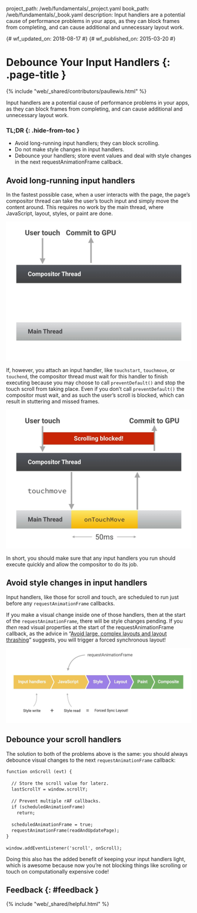 project_path: /web/fundamentals/_project.yaml
book_path: /web/fundamentals/_book.yaml
description: Input handlers are a potential cause of performance problems in your apps, as they can block frames from completing, and can cause additional and unnecessary layout work.

{# wf_updated_on: 2018-08-17 #}
{# wf_published_on: 2015-03-20 #}

# Debounce Your Input Handlers {: .page-title }

{% include "web/_shared/contributors/paullewis.html" %}

Input handlers are a potential cause of performance problems in your apps, as
they can block frames from completing, and can cause additional and unnecessary
layout work.

### TL;DR {: .hide-from-toc }

* Avoid long-running input handlers; they can block scrolling.
* Do not make style changes in input handlers.
* Debounce your handlers; store event values and deal with style changes in the next requestAnimationFrame callback.

## Avoid long-running input handlers

In the fastest possible case, when a user interacts with the page, the page’s compositor thread can take the user’s touch input and simply move the content around. This requires no work by the main thread, where JavaScript, layout, styles, or paint are done.

<img src="images/debounce-your-input-handlers/compositor-scroll.jpg" alt="Lightweight scrolling; compositor only.">

If, however, you attach an input handler, like `touchstart`, `touchmove`, or `touchend`, the compositor thread must wait for this handler to finish executing because you may choose to call `preventDefault()` and stop the touch scroll from taking place. Even if you don’t call `preventDefault()` the compositor must wait, and as such the user’s scroll is blocked, which can result in stuttering and missed frames.

<img src="images/debounce-your-input-handlers/ontouchmove.jpg" alt="Heavy scrolling; compositor is blocked on JavaScript.">

In short, you should make sure that any input handlers you run should execute quickly and allow the compositor to do its job.

## Avoid style changes in input handlers

Input handlers, like those for scroll and touch, are scheduled to run just before any `requestAnimationFrame` callbacks.

If you make a visual change inside one of those handlers, then at the start of the `requestAnimationFrame`, there will be style changes pending. If you _then_ read visual properties at the start of the requestAnimationFrame callback, as the advice in “[Avoid large, complex layouts and layout thrashing](avoid-large-complex-layouts-and-layout-thrashing)” suggests, you will trigger a forced synchronous layout!

<img src="images/debounce-your-input-handlers/frame-with-input.jpg" alt="Heavy scrolling; compositor is blocked on JavaScript.">

## Debounce your scroll handlers

The solution to both of the problems above is the same: you should always debounce visual changes to the next `requestAnimationFrame` callback:


    function onScroll (evt) {

      // Store the scroll value for laterz.
      lastScrollY = window.scrollY;

      // Prevent multiple rAF callbacks.
      if (scheduledAnimationFrame)
        return;

      scheduledAnimationFrame = true;
      requestAnimationFrame(readAndUpdatePage);
    }

    window.addEventListener('scroll', onScroll);


Doing this also has the added benefit of keeping your input handlers light, which is awesome because now you’re not blocking things like scrolling or touch on computationally expensive code!

## Feedback {: #feedback }

{% include "web/_shared/helpful.html" %}
